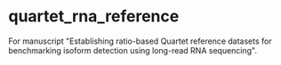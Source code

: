 # quartet_rna_reference
For manuscript "Establishing ratio-based Quartet reference datasets for benchmarking isoform detection using long-read RNA sequencing".
